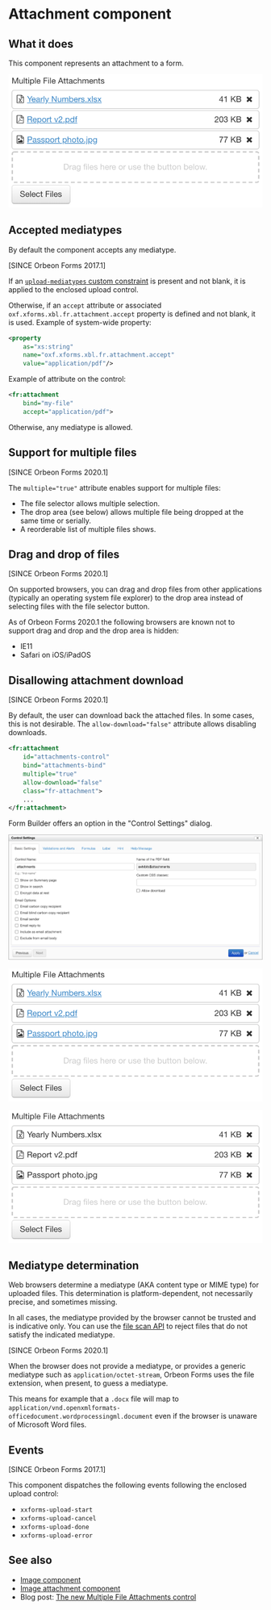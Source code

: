 # Attachment component

## What it does

This component represents an attachment to a form.

![The attachment control with multiple selection enabled](images/xbl-attachment-multiple.png)

## Accepted mediatypes

By default the component accepts any mediatype. 

[SINCE Orbeon Forms 2017.1]

If an [`upload-mediatypes` custom constraint](/xforms/xpath/extension-validation.md#xxfupload-mediatypes) is
present and not blank, it is applied to the enclosed upload control.

Otherwise, if an `accept` attribute or associated `oxf.xforms.xbl.fr.attachment.accept` property is defined and not blank, it is used. Example of system-wide property:

```xml
<property
    as="xs:string"  
    name="oxf.xforms.xbl.fr.attachment.accept"
    value="application/pdf"/>
```

Example of attribute on the control:
    
```xml
<fr:attachment
    bind="my-file"
    accept="application/pdf">
```

Otherwise, any mediatype is allowed.

## Support for multiple files

[SINCE Orbeon Forms 2020.1]

The `multiple="true"` attribute enables support for multiple files:

- The file selector allows multiple selection.
- The drop area (see below) allows multiple file being dropped at the same time or serially.
- A reorderable list of multiple files shows.

## Drag and drop of files

[SINCE Orbeon Forms 2020.1]

On supported browsers, you can drag and drop files from other applications (typically an operating system file explorer) to the drop area instead of selecting files with the file selector button.

As of Orbeon Forms 2020.1 the following browsers are known not to support drag and drop and the drop area is hidden:

- IE11
- Safari on iOS/iPadOS

## Disallowing attachment download

[SINCE Orbeon Forms 2020.1]

By default, the user can download back the attached files. In some cases, this is not desirable. The `allow-download="false"` attribute allows disabling downloads.

```xml
<fr:attachment
    id="attachments-control"
    bind="attachments-bind"
    multiple="true"
    allow-download="false"
    class="fr-attachment">
    ...
</fr:attachment>
```

Form Builder offers an option in the "Control Settings" dialog.

![Allow download option](images/xbl-attachment-control-settings.png) 

![With download allowed](images/xbl-attachment-multiple.png)

![With download disallowed](images/xbl-attachment-multiple-nodownload.png)

## Mediatype determination

Web browsers determine a mediatype (AKA content type or MIME type) for uploaded files. This determination is platform-dependent, not necessarily precise, and sometimes missing.

In all cases, the mediatype provided by the browser cannot be trusted and is indicative only. You can use the [file scan API](/form-runner/api/other/file-scan-api.md) to reject files that do not satisfy the indicated mediatype.

[SINCE Orbeon Forms 2020.1]

When the browser does not provide a mediatype, or provides a generic mediatype such as `application/octet-stream`, Orbeon Forms uses the file extension, when present, to guess a mediatype.

This means for example that a `.docx` file will map to `application/vnd.openxmlformats-officedocument.wordprocessingml.document` even if the browser is unaware of Microsoft Word files.    

## Events

[SINCE Orbeon Forms 2017.1]

This component dispatches the following events following the enclosed upload control:

- `xxforms-upload-start`
- `xxforms-upload-cancel`
- `xxforms-upload-done`
- `xxforms-upload-error`

## See also

- [Image component](image.md)
- [Image attachment component](image-attachment.md)
- Blog post: [The new Multiple File Attachments control](https://blog.orbeon.com/2020/05/the-new-multiple-file-attachments.html)
